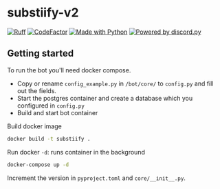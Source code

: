 # substiify-v2

[![Ruff](https://img.shields.io/endpoint?url=https://raw.githubusercontent.com/astral-sh/ruff/main/assets/badge/v2.json)](https://github.com/astral-sh/ruff)
[![CodeFactor](https://www.codefactor.io/repository/github/jackra1n/substiify-v2/badge?s=b2b5d4f291828630b83a6a566d5d2f319b2bd3d5)]()
[![Made with Python](https://img.shields.io/badge/Made%20with-Python-ffde57.svg?longCache=true&style=flat-square&colorB=ffdf68&logo=python&logoColor=88889e)](https://www.python.org/)
[![Powered by discord.py](https://img.shields.io/badge/Powered%20by-discord.py-blue?style=flat-square&logo=appveyor)](https://github.com/Rapptz/discord.py)



## Getting started

To run the bot you'll need docker compose.

- Copy or rename `config_example.py` in `/bot/core/` to `config.py` and fill out the fields. 
- Start the postgres container and create a database which you configured in `config.py`
- Build and start bot container

Build docker image
```bash
docker build -t substiify .
```

Run docker 
`-d`: runs container in the background
```bash
docker-compose up -d
```

Increment the version in `pyproject.toml` and `core/__init__.py`.
